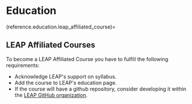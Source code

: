# Education

(reference.education.leap_affiliated_course)=

## LEAP Affiliated Courses

To become a LEAP Affiliated Course you have to fulfill the following requirements:

- Acknowledge LEAP's support on syllabus.
- Add the course to LEAP's education page.
- If the course will have a github repository, consider developing it within the [LEAP GitHub organization](https://github.com/leap-stc).
